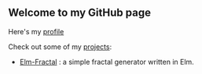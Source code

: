 ## Welcome to my GitHub page

Here's my [profile](https://github.com/PaulCoral)

Check out some of my [projects](https://github.com/PaulCoral?tab=repositories):

  - [Elm-Fractal](https://PaulCoral.github.io/Elm-Fractal/) : a simple fractal generator written in Elm.
  
